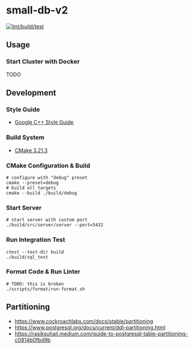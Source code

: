 # small-db-v2

[![lint/build/test](https://github.com/small-db/small-db-v2/actions/workflows/ci.yml/badge.svg)](https://github.com/small-db/small-db-v2/actions/workflows/ci.yml)

## Usage

### Start Cluster with Docker

TODO

## Development

### Style Guide

- [Google C++ Style Guide](https://google.github.io/styleguide/cppguide.html)

### Build System

- [CMake 3.21.3](https://cmake.org/)

### CMake Configuration & Build

```shell
# configure with "debug" preset
cmake --preset=debug
# build all targets
cmake --build ./build/debug
```

### Start Server

```shell
# start server with custom port
./build/src/server/server --port=5432
```

### Run Integration Test

```shell
ctest --test-dir build
./build/sql_test
```

### Format Code & Run Linter

```shell
# TODO: this is broken
./scripts/format/run-format.sh
```

## Partitioning

- https://www.cockroachlabs.com/docs/stable/partitioning
- https://www.postgresql.org/docs/current/ddl-partitioning.html
- https://rasiksuhail.medium.com/guide-to-postgresql-table-partitioning-c0814b0fbd9b